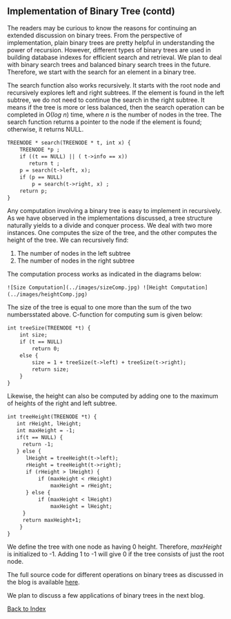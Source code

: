 ## Implementation of Binary Tree (contd)

The readers may be curious to know the reasons for continuing  an extended discussion on binary trees. From the perspective of 
implementation, plain binary trees are pretty helpful in understanding the power of recursion. However, different types of binary trees are used in 
building database indexes for efficient search and retrieval. We plan to deal with binary search trees and balanced binary
search trees in the future. Therefore, we start with the search for an element in a binary tree. 

The search function also works recursively. It starts with the root node and
recursively explores left and right subtrees. If the element is found in 
the left subtree, we do not need to continue the search in the right subtree. 
It means if the tree is more or less balanced, then the search operation can be 
completed in O(<i>log n</i>) time, where <i>n</i> is the number of nodes in 
the tree. The search function returns a pointer to the node if the element
is found; otherwise, it returns NULL. 
```
TREENODE * search(TREENODE * t, int x) { 
    TREENODE *p ;
    if ((t == NULL) || ( t->info == x))
       return t ;
    p = search(t->left, x);
    if (p == NULL) 
        p = search(t->right, x) ;
    return p;
}
```

Any computation involving a binary tree is easy to implement in recursively. As we have observed in the implementations discussed, a tree structure naturally 
yields to a divide and conquer process. We deal with two more instances. One computes the size of the tree, and the other computes the height of the tree. 
We can recursively find:
<ol>
   <li>The number of nodes in the left subtree</li>
   <li>The number of nodes in the right subtree</li>
</ol>
The computation process works as indicated in the diagrams below:


    
    ![Size Computation](../images/sizeComp.jpg) ![Height Computation](../images/heightComp.jpg) 
    

    
The size of the tree is equal to one more than the sum of the two numbersstated above. C-function for computing sum is given below:
```
int treeSize(TREENODE *t) {
    int size;
    if (t == NULL) 
        return 0;
    else {
        size = 1 + treeSize(t->left) + treeSize(t->right);
        return size;
    }
}
```

Likewise, the height can also be computed by adding one to the maximum of heights of the right and left subtree. 
```
int treeHeight(TREENODE *t) {
   int rHeight, lHeight;
   int maxHeight = -1;
   if(t == NULL) {
     return -1; 
   } else {
      lHeight = treeHeight(t->left); 
      rHeight = treeHeight(t->right);
      if (rHeight > lHeight) {
          if (maxHeight < rHeight)
              maxHeight = rHeight; 
      } else {
          if (maxHeight < lHeight)
              maxHeight = lHeight; 
     }
     return maxHeight+1;
    }
}
```
We define the tree with one node as having 0 height. Therefore, <i>maxHeight</i>
is initialized to -1. Adding 1 to -1 will give 0 if the tree consists of 
just the root node. 

The full source code for different operations on binary trees as discussed in
the blog is available [here](../CODES/BinaryTree/index.md). 

We plan to discuss a few applications of binary trees in the next blog.

[Back to Index](../index.md)
